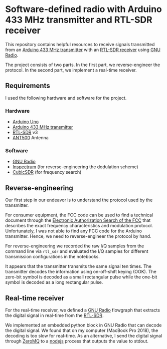 # Software-defined radio with Arduino 433 MHz transmitter and RTL-SDR receiver

This repository contains helpful resources to receive signals transmitted from an [Arduino 433 MHz transmitter][1] with an [RTL-SDR receiver][2] using [GNU Radio][3].

The project consists of two parts. In the first part, we reverse-engineer the protocol. In the second part, we implement a real-time receiver.

## Requirements

I used the following hardware and software for the project.

### Hardware

* [Arduino Uno][4]
* [Arduino 433 MHz transmitter][1]
* [RTL-SDR][2] v3
* [ANT500][5] Antenna

### Software

* [GNU Radio][3]
* [Inspectrum][6] (for reverse-engineering the dodulation scheme)
* [CubicSDR][7] (for frequency search)

## Reverse-engineering

Our first step in our endeavor is to understand the protocol used by the transmitter.

For consumer equipment, the FCC code can be used to find a technical document through the [Electronic Authorization Search of the FCC][8] that describes the exact frequency characteristics and modulation protocol.
Unfortunately, I was not able to find any FCC code for the Arduino transmitter. Hence, we need to reverse-engineer the protocol by hand.

For reverse-engineering we recorded the raw I/Q samples from the command line via `rtl_sdr` and evaluated the I/Q samples for different transmission configurations in the notebooks.

It appears that the transmitter transmits the same signal ten times. The transmitter decodes the information using on-off-shift keying (OOK). The zero-bit symbol is decoded as a small rectangular pulse while the one-bit symbol is decoded as a long rectangular pulse.

## Real-time receiver

For the real-time receiver, we defined a [GNU Radio][3] flowgraph that extracts the digital signal in real-time from the [RTL-SDR][2].

We implemented an embedded python block in GNU Radio that can decode the digital signal. We found that on my computer (MacBook Pro 2018), the decoding is too slow for real-time. As an alternative, I send the digital signal through [ZeroMQ][9] to a [nodejs][10] process that outputs the value to stdout.

[1]: https://create.arduino.cc/projecthub/MisterBotBreak/how-to-communicate-using-433mhz-modules-9c20ed
[2]: https://www.rtl-sdr.com/buy-rtl-sdr-dvb-t-dongles/
[3]: https://www.gnuradio.org
[4]: https://store.arduino.cc/arduino-uno-rev3
[5]: https://greatscottgadgets.com/ant500/
[6]: https://github.com/miek/inspectrum
[7]: https://github.com/cjcliffe/CubicSDR
[8]: https://apps.fcc.gov/oetcf/eas/reports/GenericSearch.cfm
[9]: https://zeromq.org
[10]: https://nodejs.org/en/